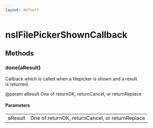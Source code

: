 ```yaml
---
layout: default
---
```


# nsIFilePickerShownCallback #

## Methods ##

### done(aResult) ###
  
Callback which is called when a filepicker is shown and a result  
is returned.  
  
@param aResult One of returnOK, returnCancel, or returnReplace  
  

#### Parameters ####

<table>

<tr>
<td>aResult</td>
<td>One of returnOK, returnCancel, or returnReplace  
</td>
</tr>

</table>
